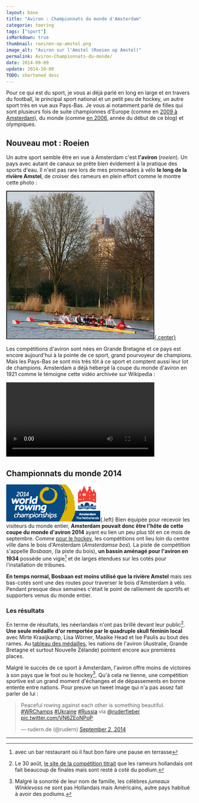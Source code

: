 ```yaml
---
layout: base
title: "Aviron : Championnats du monde d'Amsterdam"
categorie: toering
tags: ["sport"]
isMarkdown: true
thumbnail: roeinen-op-amstel.png
image_alt: "Aviron sur l'Amstel (Roeien op Amstel)"
permalink: Aviron-Championnats-du-monde/
date: 2014-09-09
update: 2014-10-08
TODO: shortened desc
---
```


Pour ce qui est du sport, je vous ai déjà parlé en long en large et en travers du football, le principal sport national et un petit peu de hockey, un autre sport très en vue aux Pays-Bas. Je vous ai notamment parlé de filles qui sont plusieurs fois de suite championnes d'Europe (comme en [2009 à Amsterdam](/elles-ont-encore-gagne)), du monde (comme [en 2006](/oranje-wereldkampioen), année du début de ce blog) et olympiques.

## Nouveau mot : Roeien

Un autre sport semble être en vue à Amsterdam c'est **l'aviron** (*roeien*). Un pays avec autant de canaux se prête bien évidement à la pratique des sports d'eau. Il n'est pas rare lors de mes promenades à vélo **le long de la rivière Amstel**, de croiser des rameurs en plein effort comme le montre cette photo :

[![Aviron sur l'Amstel (Roeien op Amstel)](roeinen-op-amstel.png){.center}](https://www.flickr.com/photos/13274211@N00/3571489686/)

Les compétitions d'aviron sont nées en Grande Bretagne et ce pays est encore aujourd'hui à la pointe de ce sport, grand pourvoyeur de champions. Mais les Pays-Bas se sont mis très tôt à ce sport et comptent aussi leur lot de champions. Amsterdam a déjà hébergé la coupe du monde d'aviron en 1921 comme le témoigne cette vidéo archivée sur Wikipedia :

<!-- HTML -->
<div class="flex flex-col items-center">
<video width="400px" controls style="margin:0 auto;">
  <source src="https://upload.wikimedia.org/wikipedia/commons/transcoded/e/e7/Europese_kampioenschappen_roeien_op_de_Amstel-European_championships_rowing_on_the_Amstel-507680.ogv/Europese_kampioenschappen_roeien_op_de_Amstel-European_championships_rowing_on_the_Amstel-507680.ogv.240p.vp9.webm" type="video/webm">
  <source src="https://upload.wikimedia.org/wikipedia/commons/transcoded/e/e7/Europese_kampioenschappen_roeien_op_de_Amstel-European_championships_rowing_on_the_Amstel-507680.ogv/Europese_kampioenschappen_roeien_op_de_Amstel-European_championships_rowing_on_the_Amstel-507680.ogv.360p.webm" type="video/webm">
</video>
</div>
<!-- / HTML -->

## Championnats du monde 2014
![2014 World Rowing Championship Amsterdam Netherlands](world-rowing-amsterdam-2014.png){.left}
Bien équipée pour recevoir les visiteurs du monde entier, **Amsterdam pouvait donc être l'hôte de cette coupe du monde d'aviron 2014** ayant eu lien un peu plus tôt en ce mois de septembre. Comme [pour le hockey](/elles-ont-encore-gagne), les compétitions ont lieu loin du centre ville dans le bois d'Amsterdam (*Amsterdamse bos*). La piste de compétition s'appelle *Bosbaan*, (la piste du bois), **un bassin aménagé pour l'aviron en 1934** possède une vigie[^1] et de larges étendues sur les cotés pour l'installation de tribunes.

**En temps normal, Bosbaan est moins utilisé que la rivière Amstel** mais ses bas-cotés sont une des routes pour traverser le bois d'Amsterdam à vélo. Pendant presque deux semaines c'était le point de ralliement de sportifs et supporters venus du monde entier.

### Les résultats
En terme de résultats, les néerlandais n'ont pas brillé devant leur public[^2]. **Une seule médaille d'or remportée par le quadruple skull féminin local** avec Mirte Kraaijkamp, Lisa Wörner, Maaike Head et lse Paulis au bout des rames. Au [tableau des médailles](http://www.worldrowing.com/events/2014-world-rowing-championships/medals), les nations de l'aviron (Australie, Grande Bretagne et surtout Nouvelle Zélande) pointent encore aux premières places. 

Malgré le succès de ce sport à Amsterdam, l'aviron offre moins de victoires à son pays que le foot ou le hockey[^3]. Qu'à cela ne tienne, une compétition sportive est un grand moment d'échanges et de dépassements en bonne entente entre nations. Pour preuve un tweet image qui n'a pas assez fait parler de lui :

<!-- HTML -->
<div class="flex flex-col items-center">
<blockquote class="twitter-tweet" lang="en"><p>Peaceful rowing against each other is something beautiful. <a href="https://twitter.com/hashtag/WRChamps?src=hash">#WRChamps</a> <a href="https://twitter.com/hashtag/Ukraine?src=hash">#Ukraine</a> <a href="https://twitter.com/hashtag/Russia?src=hash">#Russia</a> via <a href="https://twitter.com/ruderfieber">@ruderfieber</a> <a href="http://t.co/VN6ZEoNPoP">pic.twitter.com/VN6ZEoNPoP</a></p>&mdash; rudern.de (@rudern) <a href="https://twitter.com/rudern/status/506800872673001472">September 2, 2014</a></blockquote>
<script async src="//platform.twitter.com/widgets.js" charset="utf-8"></script>
</div>
<!-- / HTML -->

---
[^1]: avec un bar restaurant où il faut bon faire une pause en terrasse
[^2]: Le 30 août, [le site de la compétition titrait](http://www.amsterdamrowing.com/nl/news/121/nederlandse-boten-buiten-de-medailles.html) que les rameurs hollandais ont fait beaucoup de finales mais sont resté à coté du podium.
[^3]: Malgré la sonorité de leur nom de famille, les célèbres *jumeaux Winklevoss* ne sont pas Hollandais mais Américains, autre pays habitué à avoir des podiums.